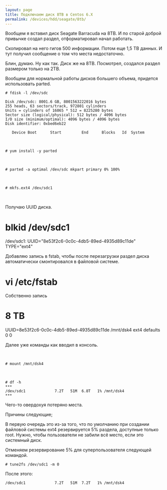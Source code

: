 ```yaml
---
layout: page
title: Подключаем диск 8TB в Centos 6.X
permalink: /devices/hdd/seagate/8tb/
---
```


Вообщем я вставил диск Seagate Barracuda на 8TB. И по старой доброй привычке создал раздел, отформатировал начал работать.

Скопировал на него гигов 500 информации. Потом еще 1,5 TB данных.
И тут получил сообщение о том что места недостаточно.

Блин, думаю. Ну как так. Диск же на 8TB. Посмотрел, создался раздел размером только на 2TB.

Вообщем для нормальной работы дисков большего объема, придется использовать parted.


    # fdisk -l /dev/sdc

    Disk /dev/sdc: 8001.6 GB, 8001563222016 bytes
    255 heads, 63 sectors/track, 972801 cylinders
    Units = cylinders of 16065 * 512 = 8225280 bytes
    Sector size (logical/physical): 512 bytes / 4096 bytes
    I/O size (minimum/optimal): 4096 bytes / 4096 bytes
    Disk identifier: 0xbed6eb22

       Device Boot      Start         End      Blocks   Id  System


<br/>

    # yum install -y parted


<br/>

    # parted -a optimal /dev/sdc mkpart primary 0% 100%

<!--
# parted /dev/sdc
GNU Parted 2.1
Using /dev/sdc
Welcome to GNU Parted! Type 'help' to view a list of commands.
(parted)  

<br/>

(parted) mklabel gpt                                                      
Warning: The existing disk label on /dev/sdc will be destroyed and all data on
this disk will be lost. Do you want to continue?
Yes/No? yes

<br/>

(parted) unit TB

<br/>

(parted) mkpart primary 0 100%

<br/>

(parted) print                                                            
Model: ATA ST8000AS0002-1NA (scsi)
Disk /dev/sdc: 8.00TB
Sector size (logical/physical): 512B/4096B
Partition Table: gpt

Number  Start   End     Size    File system  Name     Flags
 1      0.00TB  0.00TB  0.00TB               primary


<br/>

 (parted) quit

-->

<br/>

    # mkfs.ext4 /dev/sdc1


<br>

Получаю UUID диска.


  # blkid /dev/sdc1
  /dev/sdc1: UUID="8e53f2c6-0c0c-4db5-89ed-4935d89c11de" TYPE="ext4"


Добавляю запись в fstab, чтобы после перезагрузки раздел диска автоматически смонтировался в файловой системе.

  # vi /etc/fstab


Собственно запись

  # 8 TB
  UUID=8e53f2c6-0c0c-4db5-89ed-4935d89c11de /mnt/dsk4 ext4 defaults 0 0


Далее уже команды как вводил в консоль.


<br/>

    # mount /mnt/dsk4

<br/>

    # df -h
    ***
    /dev/sdc1             7.2T   51M  6.8T   1% /mnt/dsk4
    ***


Чего-то овердохуя потеряно места.

Причины следующие;

В первую очередь это из-за того, что по умолчанию при создании файловой системы ext4 резервируется 5% раздела, доступные только root. Нужно, чтобы пользователи не забили всё место, если это системный диск.


Отменяем резервирование 5% для суперпользователя следующей командой.

    # tune2fs /dev/sdc1 -m 0

После этого:

    /dev/sdc1             7.2T   51M  7.2T   1% /mnt/dsk4
